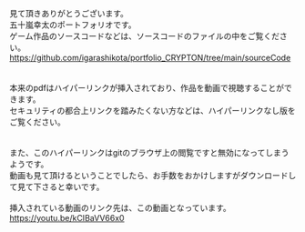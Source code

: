 見て頂きありがとうございます。<br>
五十嵐幸太のポートフォリオです。<br>
ゲーム作品のソースコードなどは、ソースコードのファイルの中をご覧ください。<br>
https://github.com/igarashikota/portfolio_CRYPTON/tree/main/sourceCode <br>
<br>
<br>
本来のpdfはハイパーリンクが挿入されており、作品を動画で視聴することができます。<br>
セキュリティの都合上リンクを踏みたくない方などは、ハイパーリンクなし版をご覧ください。<br>
<br>
<br>
また、このハイパーリンクはgitのブラウザ上の閲覧ですと無効になってしまうようです。<br>
動画も見て頂けるということでしたら、お手数をおかけしますがダウンロードして見て下さると幸いです。<br>
<br>
挿入されている動画のリンク先は、この動画となっています。<br>
https://youtu.be/kCIBaVV66x0 <br>
